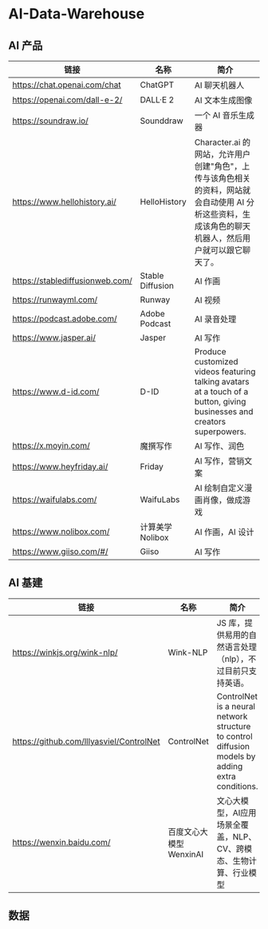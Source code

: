 # AI-Data-Warehouse

## AI 产品

|  链接  | 名称 | 简介 |
|  ----  | ----  |----  |
| https://chat.openai.com/chat | ChatGPT | AI 聊天机器人 |
| https://openai.com/dall-e-2/ | DALL·E 2 | AI 文本生成图像 |
| https://soundraw.io/ | Sounddraw | 一个 AI 音乐生成器 |
| https://www.hellohistory.ai/ | HelloHistory | Character.ai 的网站，允许用户创建"角色"，上传与该角色相关的资料，网站就会自动使用 AI 分析这些资料，生成该角色的聊天机器人，然后用户就可以跟它聊天了。|
| https://stablediffusionweb.com/ | Stable Diffusion | AI 作画 |
| https://runwayml.com/ | Runway | AI 视频 |
| https://podcast.adobe.com/ |Adobe Podcast| AI 录音处理 |
| https://www.jasper.ai/ | Jasper | AI 写作 |
| https://www.d-id.com/ | D-ID | Produce customized videos featuring talking avatars at a touch of a button, giving businesses and creators superpowers. |
| https://x.moyin.com/ | 魔撰写作 | AI 写作、润色 |
| https://www.heyfriday.ai/ | Friday | AI 写作，营销文案|
| https://waifulabs.com/ | WaifuLabs | AI 绘制自定义漫画肖像，做成游戏 |
| https://www.nolibox.com/ | 计算美学Nolibox | AI 作画，AI 设计 |
| https://www.giiso.com/#/ | Giiso | AI 写作 |




## AI 基建

|  链接  | 名称 | 简介 |
|  ----  | ----  | ----  |
| https://winkjs.org/wink-nlp/ | Wink-NLP | JS 库，提供易用的自然语言处理（nlp），不过目前只支持英语。|
| https://github.com/lllyasviel/ControlNet | ControlNet | ControlNet is a neural network structure to control diffusion models by adding extra conditions. |
| https://wenxin.baidu.com/ | 百度文心大模型 WenxinAI | 文心大模型，AI应用场景全覆盖，NLP、CV、跨模态、生物计算、行业模型 |


## 数据



